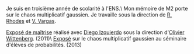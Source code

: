Je suis en troisième année de scolarité à l'ENS.\\
Mon mémoire de M2 porte sur le chaos multiplicatif gaussien. Je travaille sous la direction de [R. Rhodes](https://www.ceremade.dauphine.fr/~rhodes/) et [V. Vargas](https://www.ceremade.dauphine.fr/~vargas/).

[Exposé de maîtrise](http://www.eleves.ens.fr/home/yhuang/docs/travaux/expos.pdf) réalisé avec [Diego Izquierdo](http://www.eleves.ens.fr/home/izquierd/) sous la direction d'[Olivier Wittenberg](http://www.math.ens.fr/~wittenberg/). (2011)\\
[Exposé](http://www.ens.fr/spip.php?article1719) sur le chaos multiplicatif gaussien au séminaire d'élèves de probabilités. (2013)
